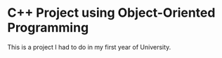 # C++ Project using Object-Oriented Programming

This is a project I had to do in my first year of University.
